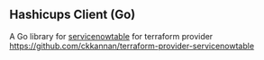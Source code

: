 ## Hashicups Client (Go)

A Go library for [servicenowtable](https://github.com/hashicorp-demoapp/product-api-go)  for terraform provider https://github.com/ckkannan/terraform-provider-servicenowtable

